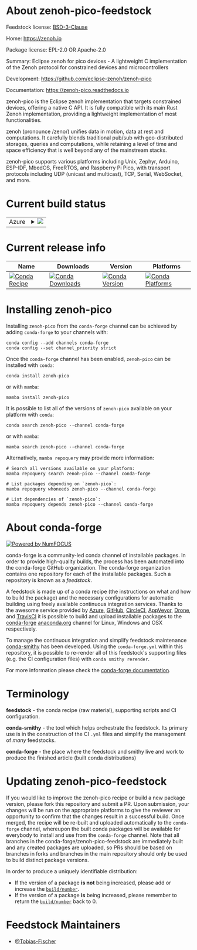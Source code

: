 About zenoh-pico-feedstock
==========================

Feedstock license: [BSD-3-Clause](https://github.com/conda-forge/zenoh-pico-feedstock/blob/main/LICENSE.txt)

Home: https://zenoh.io

Package license: EPL-2.0 OR Apache-2.0

Summary: Eclipse zenoh for pico devices - A lightweight C implementation of the Zenoh protocol
for constrained devices and microcontrollers


Development: https://github.com/eclipse-zenoh/zenoh-pico

Documentation: https://zenoh-pico.readthedocs.io

zenoh-pico is the Eclipse zenoh implementation that targets constrained devices,
offering a native C API. It is fully compatible with its main Rust Zenoh implementation,
providing a lightweight implementation of most functionalities.

zenoh (pronounce /zeno/) unifies data in motion, data at rest and computations.
It carefully blends traditional pub/sub with geo-distributed storages, queries and
computations, while retaining a level of time and space efficiency that is well
beyond any of the mainstream stacks.

zenoh-pico supports various platforms including Unix, Zephyr, Arduino, ESP-IDF,
MbedOS, FreeRTOS, and Raspberry Pi Pico, with transport protocols including
UDP (unicast and multicast), TCP, Serial, WebSocket, and more.


Current build status
====================


<table>
    
  <tr>
    <td>Azure</td>
    <td>
      <details>
        <summary>
          <a href="https://dev.azure.com/conda-forge/feedstock-builds/_build/latest?definitionId=26025&branchName=main">
            <img src="https://dev.azure.com/conda-forge/feedstock-builds/_apis/build/status/zenoh-pico-feedstock?branchName=main">
          </a>
        </summary>
        <table>
          <thead><tr><th>Variant</th><th>Status</th></tr></thead>
          <tbody><tr>
              <td>linux_64</td>
              <td>
                <a href="https://dev.azure.com/conda-forge/feedstock-builds/_build/latest?definitionId=26025&branchName=main">
                  <img src="https://dev.azure.com/conda-forge/feedstock-builds/_apis/build/status/zenoh-pico-feedstock?branchName=main&jobName=linux&configuration=linux%20linux_64_" alt="variant">
                </a>
              </td>
            </tr><tr>
              <td>osx_64</td>
              <td>
                <a href="https://dev.azure.com/conda-forge/feedstock-builds/_build/latest?definitionId=26025&branchName=main">
                  <img src="https://dev.azure.com/conda-forge/feedstock-builds/_apis/build/status/zenoh-pico-feedstock?branchName=main&jobName=osx&configuration=osx%20osx_64_" alt="variant">
                </a>
              </td>
            </tr>
          </tbody>
        </table>
      </details>
    </td>
  </tr>
</table>

Current release info
====================

| Name | Downloads | Version | Platforms |
| --- | --- | --- | --- |
| [![Conda Recipe](https://img.shields.io/badge/recipe-zenoh--pico-green.svg)](https://anaconda.org/conda-forge/zenoh-pico) | [![Conda Downloads](https://img.shields.io/conda/dn/conda-forge/zenoh-pico.svg)](https://anaconda.org/conda-forge/zenoh-pico) | [![Conda Version](https://img.shields.io/conda/vn/conda-forge/zenoh-pico.svg)](https://anaconda.org/conda-forge/zenoh-pico) | [![Conda Platforms](https://img.shields.io/conda/pn/conda-forge/zenoh-pico.svg)](https://anaconda.org/conda-forge/zenoh-pico) |

Installing zenoh-pico
=====================

Installing `zenoh-pico` from the `conda-forge` channel can be achieved by adding `conda-forge` to your channels with:

```
conda config --add channels conda-forge
conda config --set channel_priority strict
```

Once the `conda-forge` channel has been enabled, `zenoh-pico` can be installed with `conda`:

```
conda install zenoh-pico
```

or with `mamba`:

```
mamba install zenoh-pico
```

It is possible to list all of the versions of `zenoh-pico` available on your platform with `conda`:

```
conda search zenoh-pico --channel conda-forge
```

or with `mamba`:

```
mamba search zenoh-pico --channel conda-forge
```

Alternatively, `mamba repoquery` may provide more information:

```
# Search all versions available on your platform:
mamba repoquery search zenoh-pico --channel conda-forge

# List packages depending on `zenoh-pico`:
mamba repoquery whoneeds zenoh-pico --channel conda-forge

# List dependencies of `zenoh-pico`:
mamba repoquery depends zenoh-pico --channel conda-forge
```


About conda-forge
=================

[![Powered by
NumFOCUS](https://img.shields.io/badge/powered%20by-NumFOCUS-orange.svg?style=flat&colorA=E1523D&colorB=007D8A)](https://numfocus.org)

conda-forge is a community-led conda channel of installable packages.
In order to provide high-quality builds, the process has been automated into the
conda-forge GitHub organization. The conda-forge organization contains one repository
for each of the installable packages. Such a repository is known as a *feedstock*.

A feedstock is made up of a conda recipe (the instructions on what and how to build
the package) and the necessary configurations for automatic building using freely
available continuous integration services. Thanks to the awesome service provided by
[Azure](https://azure.microsoft.com/en-us/services/devops/), [GitHub](https://github.com/),
[CircleCI](https://circleci.com/), [AppVeyor](https://www.appveyor.com/),
[Drone](https://cloud.drone.io/welcome), and [TravisCI](https://travis-ci.com/)
it is possible to build and upload installable packages to the
[conda-forge](https://anaconda.org/conda-forge) [anaconda.org](https://anaconda.org/)
channel for Linux, Windows and OSX respectively.

To manage the continuous integration and simplify feedstock maintenance
[conda-smithy](https://github.com/conda-forge/conda-smithy) has been developed.
Using the ``conda-forge.yml`` within this repository, it is possible to re-render all of
this feedstock's supporting files (e.g. the CI configuration files) with ``conda smithy rerender``.

For more information please check the [conda-forge documentation](https://conda-forge.org/docs/).

Terminology
===========

**feedstock** - the conda recipe (raw material), supporting scripts and CI configuration.

**conda-smithy** - the tool which helps orchestrate the feedstock.
                   Its primary use is in the construction of the CI ``.yml`` files
                   and simplify the management of *many* feedstocks.

**conda-forge** - the place where the feedstock and smithy live and work to
                  produce the finished article (built conda distributions)


Updating zenoh-pico-feedstock
=============================

If you would like to improve the zenoh-pico recipe or build a new
package version, please fork this repository and submit a PR. Upon submission,
your changes will be run on the appropriate platforms to give the reviewer an
opportunity to confirm that the changes result in a successful build. Once
merged, the recipe will be re-built and uploaded automatically to the
`conda-forge` channel, whereupon the built conda packages will be available for
everybody to install and use from the `conda-forge` channel.
Note that all branches in the conda-forge/zenoh-pico-feedstock are
immediately built and any created packages are uploaded, so PRs should be based
on branches in forks and branches in the main repository should only be used to
build distinct package versions.

In order to produce a uniquely identifiable distribution:
 * If the version of a package **is not** being increased, please add or increase
   the [``build/number``](https://docs.conda.io/projects/conda-build/en/latest/resources/define-metadata.html#build-number-and-string).
 * If the version of a package **is** being increased, please remember to return
   the [``build/number``](https://docs.conda.io/projects/conda-build/en/latest/resources/define-metadata.html#build-number-and-string)
   back to 0.

Feedstock Maintainers
=====================

* [@Tobias-Fischer](https://github.com/Tobias-Fischer/)

